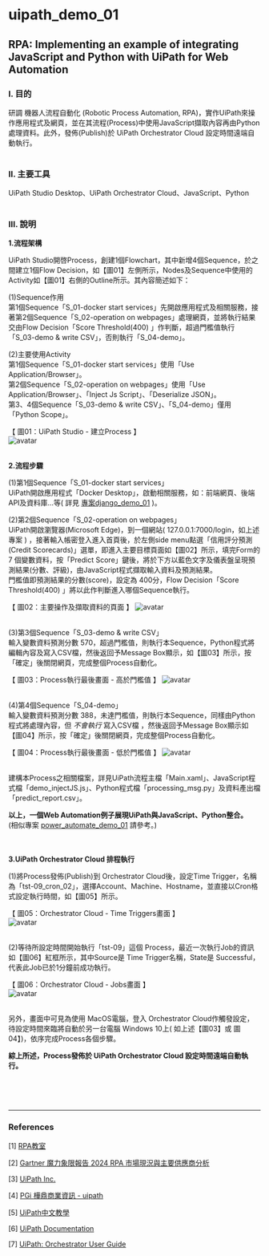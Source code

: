 # **uipath_demo_01**

## **RPA: Implementing an example of integrating JavaScript and Python with UiPath for Web Automation**

### **Ⅰ. 目的** 
研調 機器人流程自動化 (Robotic Process Automation, RPA)，實作UiPath來操作應用程式及網頁，並在其流程(Process)中使用JavaScript擷取內容再由Python處理資料。此外，發佈(Publish)於 UiPath Orchestrator Cloud 設定時間遠端自動執行。<br><br>

### **Ⅱ. 主要工具**
UiPath Studio Desktop、UiPath Orchestrator Cloud、JavaScript、Python<br><br>

### **Ⅲ. 說明**
__1.流程架構__ <br>

UiPath Studio開啓Process，創建1個Flowchart，其中新增4個Sequence，於之間建立1個Flow Decision，如【圖01】左側所示，Nodes及Sequence中使用的Activity如【圖01】右側的Outline所示。其內容簡述如下：<br>

(1)Sequence作用<br>
第1個Sequence「S_01-docker start services」先開啟應用程式及相關服務，接著第2個Sequence「S_02-operation on webpages」處理網頁，並將執行結果交由Flow Decision「Score Threshold(400) 」作判斷，超過門檻值執行「S_03-demo & write CSV」，否則執行「S_04-demo」。<br>

(2)主要使用Activity<br>
第1個Sequence「S_01-docker start services」使用「Use Application/Browser」。<br>
第2個Sequence「S_02-operation on webpages」使用「Use Application/Browser」、「Inject Js Script」、「Deserialize JSON」。<br>
第3、4個Sequence「S_03-demo & write CSV」、「S_04-demo」僅用「Python Scope」。<br>

【 圖01：UiPath Studio - 建立Process 】<br>
![avatar](./README_png/page_process_01.png)<br><br>


__2.流程步驟__ <br>

(1)第1個Sequence「S_01-docker start services」<br>
UiPath開啟應用程式「Docker Desktop」，啟動相關服務，如：前端網頁、後端API及資料庫…等( 詳見 [專案django_demo_01](<https://github.com/qinglian1105>) )。<br>

(2)第2個Sequence「S_02-operation on webpages」<br>
UiPath開啟瀏覽器(Microsoft Edge)，到一個網站( 127.0.0.1:7000/login，如上述專案 ) ，接著輸入帳密登入進入首頁後，於左側side menu點選「信用評分預測(Credit Scorecards)」選單，即進入主要目標頁面如【圖02】所示，填完Form的 7 個變數資料，按「Predict Score」鍵後，將於下方以藍色文字及儀表盤呈現預測結果(分數、評級)，由JavaScript程式擷取輸入資料及預測結果。<br>
門檻值即預測結果的分數(score)，設定為 400分，Flow Decision「Score Threshold(400) 」將以此作判斷進入哪個Sequence執行。<br>

【 圖02：主要操作及擷取資料的頁面 】
![avatar](./README_png/page_scorecards.png)<br><br>

(3)第3個Sequence「S_03-demo & write CSV」<br>
輸入變數資料預測分數 570，超過門檻值，則執行本Sequence，Python程式將編輯內容及寫入CSV檔，然後返回予Message Box顯示，如【圖03】所示，按「確定」後關閉網頁，完成整個Process自動化。<br>

【 圖03：Process執行最後畫面 - 高於門檻值 】
![avatar](./README_png/page_over_400.png)<br><br>

(4)第4個Sequence「S_04-demo」<br>
輸入變數資料預測分數 388，未達門檻值，則執行本Sequence，同樣由Python程式將處理內容，但 *不會執行* 寫入CSV檔 ，然後返回予Message Box顯示如【圖04】所示，按「確定」後關閉網頁，完成整個Process自動化。
<br>

【 圖04：Process執行最後畫面 - 低於門檻值 】
![avatar](./README_png/page_under_400.png)<br><br>


建構本Process之相關檔案，詳見UiPath流程主檔「Main.xaml」、JavaScript程式檔「demo_injectJS.js」、Python程式檔「processing_msg.py」及資料產出檔「predict_report.csv」。<br> 

__以上，一個Web Automation例子展現UiPath與JavaScript、Python整合。__ <br>
(相似專案 [power_automate_demo_01](<https://github.com/qinglian1105/power_automate_demo_01>) 請參考。)
<br><br><br>

__3.UiPath Orchestrator Cloud 排程執行__ <br>

(1)將Process發佈(Publish)到 Orchestrator Cloud後，設定Time Trigger，名稱為「tst-09_cron_02」，選擇Account、Machine、Hostname，並直接以Cron格式設定執行時間，如【圖05】所示。<br>

【 圖05：Orchestrator Cloud - Time Triggers畫面 】<br>
![avatar](./README_png/page_cron_setting.png)<br><br>

(2)等待所設定時間開始執行「tst-09」這個 Process，最近一次執行Job的資訊如【圖06】紅框所示，其中Source是 Time Trigger名稱，State是 Successful，代表此Job已於1分鐘前成功執行。<br>

【 圖06：Orchestrator Cloud - Jobs畫面 】<br>
![avatar](./README_png/page_job_successful.png)<br><br>

另外，畫面中可見為使用 MacOS電腦，登入 Orchestrator Cloud作觸發設定，待設定時間來臨將自動於另一台電腦 Windows 10上( 如上述【圖03】或 圖04】)，依序完成Process各個步驟。<br>

__綜上所述，Process發佈於 UiPath Orchestrator Cloud 設定時間遠端自動執行。__

<br><br><br>

---

### **References**

[1] [RPA教室](<https://www.youtube.com/@RPA-Class>)

[2] [Gartner 魔力象限報告 2024 RPA 市場現況與主要供應商分析](<https://aiworks.tw/gartner-magic-quadrant-2024/>)

[3] [UiPath Inc.](<https://www.uipath.com/>)

[4] [PGi 樺鼎商業資訊 - uipath](<https://www.perform-global.com/product/uipath>)

[5] [UiPath中文教學](<https://www.youtube.com/watch?v=IL4lsZX9LqI&list=PLBHK5akT2cACpRygEIjbpZtLF50bjrdep&index=2>)

[6] [UiPath Documentation](<https://docs.uipath.com/activities/other/latest/developer/python-scope>)

[7] [UiPath: Orchestrator User Guide](<https://docs.uipath.com/orchestrator/automation-cloud/latest/user-guide/introduction>)